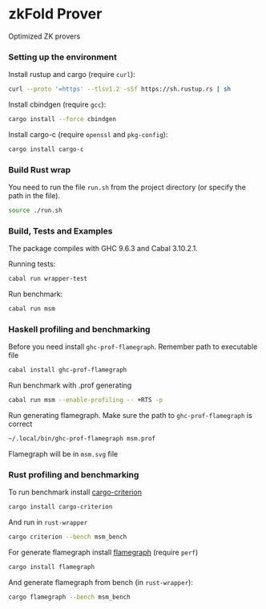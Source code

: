 # zkFold Prover
Optimized ZK provers

### Setting up the environment

<!-- In the comments you can find instructions for installing the required packages. The instructions were tested on an Ubuntu 24.04 virtual machine -->

<!-- Curl*
```bash
sudo apt install curl
``` -->
Install rustup and cargo (require `curl`):

```bash
curl --proto '=https' --tlsv1.2 -sSf https://sh.rustup.rs | sh
```

<!-- gcc*
```bash
sudo apt install gcc
``` -->

Install cbindgen (require `gcc`):
```bash
cargo install --force cbindgen
```
<!-- openssl*
```bash
sudo apt-get install libssl-dev
```
pkg-config*
```bash
sudo apt install pkg-config
``` -->

Install cargo-c (require `openssl` and `pkg-config`):
```bash
cargo install cargo-c
```

### Build Rust wrap

You need to run the file `run.sh` from the project directory (or specify the path in the file).

```bash
source ./run.sh
```

### Build, Tests and Examples

The package compiles with GHC 9.6.3 and Cabal 3.10.2.1.

Running tests:
```bash
cabal run wrapper-test
```

Run benchmark:
```bash
cabal run msm
```
### Haskell profiling and benchmarking

Before you need install `ghc-prof-flamegraph`. Remember path to executable file
```bash
cabal install ghc-prof-flamegraph
```

Run benchmark with .prof generating
```bash
cabal run msm --enable-profiling -- +RTS -p
```

Run generating flamegraph. Make sure the path to `ghc-prof-flamegraph` is correct
```bash
~/.local/bin/ghc-prof-flamegraph msm.prof
```
Flamegraph will be in `msm.svg` file


### Rust profiling and benchmarking

To run benchmark install [cargo-criterion](https://github.com/bheisler/cargo-criterion)
```bash
cargo install cargo-criterion
```
And run in `rust-wrapper`
```bash
cargo criterion --bench msm_bench
```

For generate flamegraph install [flamegraph](https://github.com/flamegraph-rs/flamegraph) (require `perf`)
```bash
cargo install flamegraph
```

And generate flamegraph from bench (in `rust-wrapper`):
```bash
cargo flamegraph --bench msm_bench
```

